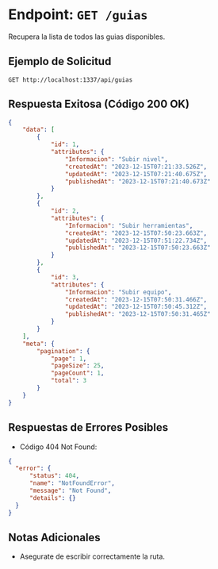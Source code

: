 # Endpoint: `GET /guias`

Recupera la lista de todos las guias disponibles.


## Ejemplo de Solicitud
```http
GET http://localhost:1337/api/guias
```
## Respuesta Exitosa (Código 200 OK)
```json
{
    "data": [
        {
            "id": 1,
            "attributes": {
                "Informacion": "Subir nivel",
                "createdAt": "2023-12-15T07:21:33.526Z",
                "updatedAt": "2023-12-15T07:21:40.675Z",
                "publishedAt": "2023-12-15T07:21:40.673Z"
            }
        },
        {
            "id": 2,
            "attributes": {
                "Informacion": "Subir herramientas",
                "createdAt": "2023-12-15T07:50:23.663Z",
                "updatedAt": "2023-12-15T07:51:22.734Z",
                "publishedAt": "2023-12-15T07:50:23.663Z"
            }
        },
        {
            "id": 3,
            "attributes": {
                "Informacion": "Subir equipo",
                "createdAt": "2023-12-15T07:50:31.466Z",
                "updatedAt": "2023-12-15T07:50:45.312Z",
                "publishedAt": "2023-12-15T07:50:31.465Z"
            }
        }
    ],
    "meta": {
        "pagination": {
            "page": 1,
            "pageSize": 25,
            "pageCount": 1,
            "total": 3
        }
    }
}
```

## Respuestas de Errores Posibles
- Código 404 Not Found:

```json
{
  "error": {
      "status": 404,
      "name": "NotFoundError",
      "message": "Not Found",
      "details": {}
  }
}
```

## Notas Adicionales

- Asegurate de escribir correctamente la ruta.